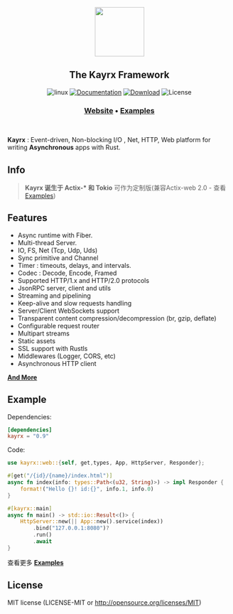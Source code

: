 <div align="center">
 
 <span><img src="https://avatars0.githubusercontent.com/u/58360786?s=200&v=4" width="111" /></span>
  <p><h2>The Kayrx Framework</h2> </p>
  
  <p>

![linux](https://github.com/kayrx/kayrx/workflows/linux/badge.svg?branch=master)
[![Documentation](https://docs.rs/kayrx/badge.svg)](https://docs.rs/kayrx)
[![Download](https://img.shields.io/crates/d/kayrx.svg)](https://crates.io/crates/kayrx)
![License](https://img.shields.io/crates/l/kayrx.svg)

  </p>

  <h3>
    <a href="https://kayrx.pro">Website</a>
    <span> • </span>
    <a href="https://github.com/kayrx/awesome/tree/master/examples">Examples</a>
  </h3>
</div>
<br>

**Kayrx** : Event-driven, Non-blocking I/O , Net, HTTP,  Web platform for writing **Asynchronous** apps with Rust.

## Info

> **Kayrx 诞生于 Actix-\* 和 Tokio** 可作为定制版(兼容Actix-web 2.0 - 查看 [Examples](https://github.com/kayrx/awesome/tree/master/examples))

## Features

* Async runtime with Fiber.
* Multi-thread Server.
* IO, FS, Net (Tcp, Udp, Uds)
* Sync primitive and Channel
* Timer :  timeouts, delays, and intervals.
* Codec : Decode, Encode, Framed
* Supported HTTP/1.x and HTTP/2.0 protocols
* JsonRPC server, client and utils
* Streaming and pipelining
* Keep-alive and slow requests handling
* Server/Client WebSockets support
* Transparent content compression/decompression (br, gzip, deflate)
* Configurable request router
* Multipart streams
* Static assets
* SSL support with  Rustls
* Middlewares (Logger, CORS, etc)
* Asynchronous HTTP client

[**And More**](https://github.com/kayrx/keclc)

## Example

Dependencies:

```toml
[dependencies]
kayrx = "0.9"
```

Code:

```rust
use kayrx::web::{self, get,types, App, HttpServer, Responder};

#[get("/{id}/{name}/index.html")]
async fn index(info: types::Path<(u32, String)>) -> impl Responder {
    format!("Hello {}! id:{}", info.1, info.0)
}

#[kayrx::main]
async fn main() -> std::io::Result<()> {
    HttpServer::new(|| App::new().service(index))
        .bind("127.0.0.1:8080")?
        .run()
        .await
}
```

查看更多 [**Examples**](https://github.com/kayrx/awesome/tree/master/examples)

## License

MIT license (LICENSE-MIT or http://opensource.org/licenses/MIT)
